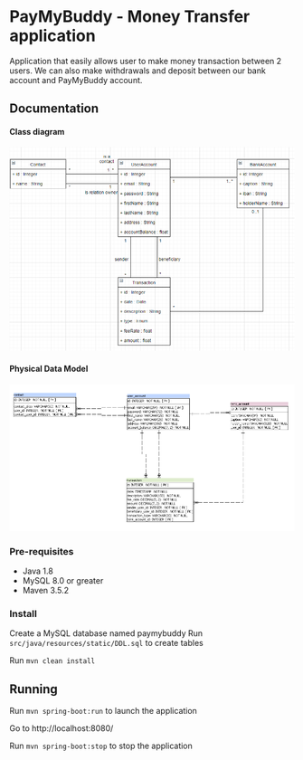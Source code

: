 # PayMyBuddy - Money Transfer application
Application that easily allows user to make money transaction between 2 users.
We can also make withdrawals and deposit between our bank account and PayMyBuddy account.

## Documentation
#### Class diagram
![Class Diagram](src/main/resources/static/class_diagram.png)
#### Physical Data Model
![Physical Data Model](src/main/resources/static/physical_data_model.png)


### Pre-requisites

- Java 1.8
- MySQL 8.0 or greater
- Maven 3.5.2

### Install

Create a MySQL database named paymybuddy
Run `src/java/resources/static/DDL.sql` to create tables

Run `mvn clean install`

## Running

Run `mvn spring-boot:run` to launch the application

Go to http://localhost:8080/

Run `mvn spring-boot:stop` to stop the application